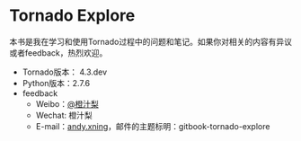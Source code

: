 Tornado Explore
=======

本书是我在学习和使用Tornado过程中的问题和笔记。如果你对相关的内容有异议或者feedback，热烈欢迎。

* Tornado版本： 4.3.dev
* Python版本：2.7.6
* feedback
  * Weibo：[@橙汁梨](http://weibo.com/1649286533/profile?topnav=1&wvr=6)
  * Wechat: 橙汁梨
  * E-mail：[andy.xning](mailto:andy.xning@gmail.com)，邮件的主题标明：gitbook-tornado-explore


